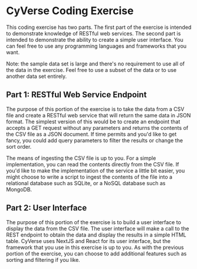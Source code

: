 # CyVerse Coding Exercise

This coding exercise has two parts. The first part of the exercise is intended to demonstrate knowledge of RESTful web
services. The second part is intended to demonstrate the ability to create a simple user interface. You can feel free to
use any programming languages and frameworks that you want.

Note: the sample data set is large and there's no requirement to use all of the data in the exercise. Feel free to use a
subset of the data or to use another data set entirely.

## Part 1: RESTful Web Service Endpoint

The purpose of this portion of the exercise is to take the data from a CSV file and create a RESTful web service that
will return the same data in JSON format. The simplest version of this would be to create an endpoint that accepts a GET
request without any parameters and returns the contents of the CSV file as a JSON document. If time permits and you'd
like to get fancy, you could add query parameters to filter the results or change the sort order.

The means of ingesting the CSV file is up to you. For a simple implementation, you can read the contents directly from
the CSV file. If you'd like to make the implementation of the service a little bit easier, you might choose to write a
script to ingest the contents of the file into a relational database such as SQLite, or a NoSQL database such as
MongoDB.

## Part 2: User Interface

The purpose of this portion of the exercise is to build a user interface to display the data from the CSV file. The user
interface will make a call to the REST endpoint to obtain the data and display the results in a simple HTML
table. CyVerse uses NextJS and React for its user interface, but the framework that you use in this exercise is up to
you. As with the previous portion of the exercise, you can choose to add additional features such as sorting and
filtering if you like.
